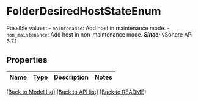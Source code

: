 # FolderDesiredHostStateEnum

Possible values: - `maintenance`: Add host in maintenance mode. - `non_maintenance`: Add host in non-maintenance mode.    ***Since:*** vSphere API 6.7.1 

## Properties
Name | Type | Description | Notes
------------ | ------------- | ------------- | -------------

[[Back to Model list]](../README.md#documentation-for-models) [[Back to API list]](../README.md#documentation-for-api-endpoints) [[Back to README]](../README.md)


